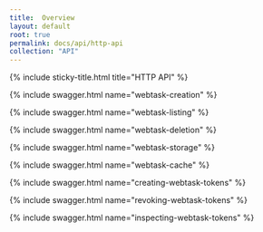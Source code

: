 ```yaml
---
title:  Overview
layout: default
root: true
permalink: docs/api/http-api
collection: "API"
--- 
```

{% include sticky-title.html title="HTTP API" %}

{% include swagger.html name="webtask-creation" %}

{% include swagger.html name="webtask-listing" %}

{% include swagger.html name="webtask-deletion" %}

{% include swagger.html name="webtask-storage" %}

{% include swagger.html name="webtask-cache" %}

{% include swagger.html name="creating-webtask-tokens" %}

{% include swagger.html name="revoking-webtask-tokens" %}

{% include swagger.html name="inspecting-webtask-tokens" %}